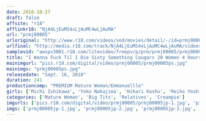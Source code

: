 ```yaml
---
date: 2018-10-27
draft: false
affsite: "r18"
afflinkr18: "NjA4LjEuMS4xLjAuMC4wLjAuMA"
url: "prmj00005"
urloriginal: "http://www.r18.com/videos/vod/movies/detail/-/id=prmj00005"
urlfinal: "http://media.r18.com/track/NjA4LjEuMS4xLjAuMC4wLjAuMA/videos/vod/movies/detail/-/id=prmj00005"
samplevid: "awspv3001.r18.com/litevideo/freepv/p/prm/prmj00005/prmj00005_dmb_w.mp4"
title: "I Wanna Fuck Til I Die Sixty Something Cougars 20 Women 4 Hours"
mainimgurl: "pics.r18.com/digital/video/prmj00005/prmj00005ps.jpg"
mainimgs: "prmj00005ps.jpg"
releasedate: "Sept. 16, 2018"
duration: 241
productioncomp: "PREMIUM Mature Woman/Emmanuellle"
girls: ['Michi Ishikawa', 'Yoko Nakajima', 'Hikari Kashu', 'Reiko Yoshinaga', 'Satoko Matsuzaka', 'Azusa Yukimura', 'Yoshie Ishihara', 'Kaho Tanihara', 'Minori Katsura', 'Kumiko Iyashino']
categories: ['Mature Woman', 'Big Tits', 'Relatives', 'Creampie']
imgurls: ['pics.r18.com/digital/video/prmj00005/prmj00005jp-1.jpg', 'pics.r18.com/digital/video/prmj00005/prmj00005jp-2.jpg', 'pics.r18.com/digital/video/prmj00005/prmj00005jp-3.jpg', 'pics.r18.com/digital/video/prmj00005/prmj00005jp-4.jpg', 'pics.r18.com/digital/video/prmj00005/prmj00005jp-5.jpg', 'pics.r18.com/digital/video/prmj00005/prmj00005jp-6.jpg', 'pics.r18.com/digital/video/prmj00005/prmj00005jp-7.jpg', 'pics.r18.com/digital/video/prmj00005/prmj00005jp-8.jpg', 'pics.r18.com/digital/video/prmj00005/prmj00005jp-9.jpg', 'pics.r18.com/digital/video/prmj00005/prmj00005jp-10.jpg', 'pics.r18.com/digital/video/prmj00005/prmj00005jp-11.jpg', 'pics.r18.com/digital/video/prmj00005/prmj00005jp-12.jpg', 'pics.r18.com/digital/video/prmj00005/prmj00005jp-13.jpg', 'pics.r18.com/digital/video/prmj00005/prmj00005jp-14.jpg', 'pics.r18.com/digital/video/prmj00005/prmj00005jp-15.jpg', 'pics.r18.com/digital/video/prmj00005/prmj00005jp-16.jpg', 'pics.r18.com/digital/video/prmj00005/prmj00005jp-17.jpg', 'pics.r18.com/digital/video/prmj00005/prmj00005jp-18.jpg', 'pics.r18.com/digital/video/prmj00005/prmj00005jp-19.jpg', 'pics.r18.com/digital/video/prmj00005/prmj00005jp-20.jpg']
imgs: ['prmj00005jp-1.jpg', 'prmj00005jp-2.jpg', 'prmj00005jp-3.jpg', 'prmj00005jp-4.jpg', 'prmj00005jp-5.jpg', 'prmj00005jp-6.jpg', 'prmj00005jp-7.jpg', 'prmj00005jp-8.jpg', 'prmj00005jp-9.jpg', 'prmj00005jp-10.jpg', 'prmj00005jp-11.jpg', 'prmj00005jp-12.jpg', 'prmj00005jp-13.jpg', 'prmj00005jp-14.jpg', 'prmj00005jp-15.jpg', 'prmj00005jp-16.jpg', 'prmj00005jp-17.jpg', 'prmj00005jp-18.jpg', 'prmj00005jp-19.jpg', 'prmj00005jp-20.jpg']
---
```


